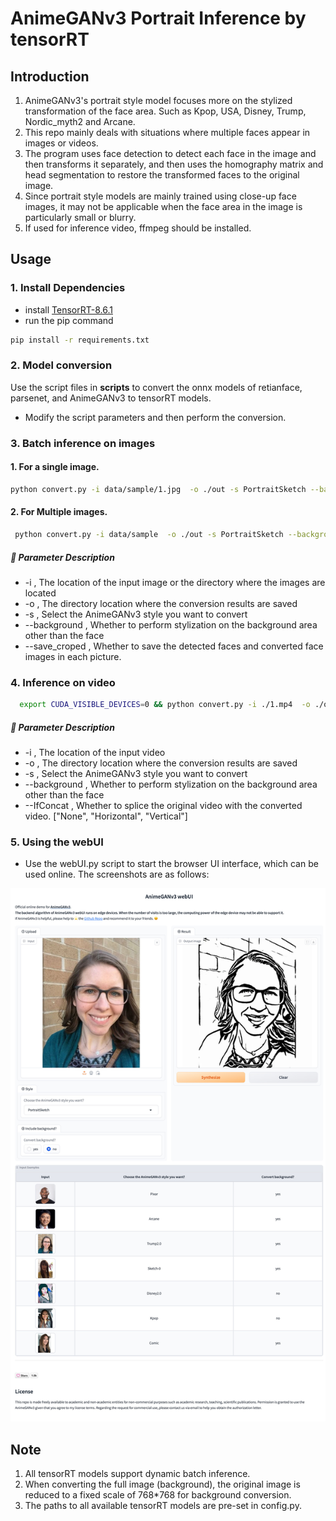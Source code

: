 
# AnimeGANv3 Portrait Inference by tensorRT


## Introduction
1. AnimeGANv3's portrait style model focuses more on the stylized transformation of the face area. Such as Kpop, USA, Disney, Trump, Nordic_myth2 and Arcane.
2. This repo mainly deals with situations where multiple faces appear in images or videos.
3. The program uses face detection to detect each face in the image and then transforms it separately, and then uses the homography matrix and head segmentation to restore the transformed faces to the original image.
4. Since portrait style models are mainly trained using close-up face images, it may not be applicable when the face area in the image is particularly small or blurry.
5. If used for inference video, ffmpeg should be installed.

## Usage  

### 1. Install Dependencies  
   - install [TensorRT-8.6.1](https://docs.nvidia.com/deeplearning/tensorrt/archives/tensorrt-861/install-guide/index.html#installing-tar)
   - run the pip command
   ```bash
   pip install -r requirements.txt
   ```

### 2. Model conversion  

Use the script files in **scripts** to convert the onnx models of retianface, parsenet, and AnimeGANv3 to tensorRT models. 
- Modify the script parameters and then perform the conversion.

### 3. Batch inference on images
#### 1. For a single image.
  ```bash
  python convert.py -i data/sample/1.jpg  -o ./out -s PortraitSketch --background
  ```

#### 2. For Multiple images.  
 ```bash
  python convert.py -i data/sample  -o ./out -s PortraitSketch --background
  ```

##### 🔸 Parameter Description
- -i , The location of the input image or the directory where the images are located
- -o , The directory location where the conversion results are saved
- -s , Select the AnimeGANv3 style you want to convert
- --background , Whether to perform stylization on the background area other than the face
- --save_croped , Whether to save the detected faces and converted face images in each picture.

 

### 4. Inference on video
```bash
  export CUDA_VISIBLE_DEVICES=0 && python convert.py -i ./1.mp4  -o ./out -s USA --background --IfConcat Horizontal 
```
##### 🔸 Parameter Description
- -i , The location of the input video
- -o , The directory location where the conversion results are saved
- -s , Select the AnimeGANv3 style you want to convert
- --background , Whether to perform stylization on the background area other than the face
- --IfConcat , Whether to splice the original video with the converted video. ["None", "Horizontal", "Vertical"] 

 

### 5. Using the webUI 
- Use the webUI.py script to start the browser UI interface, which can be used online. The screenshots are as follows: 

![webUI](./screenshot.jpg)


## Note
1. All tensorRT models support dynamic batch inference.
2. When converting the full image (background), the original image is reduced to a fixed scale of 768*768 for background conversion.  
3. The paths to all available tensorRT models are pre-set in config.py.

